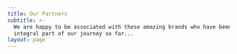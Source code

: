 ```yaml
---
title: Our Partners
subtitle: >-
  We are happy to be associated with these amazing brands who have been an
  integral part of our journey so far...
layout: page
---
```


